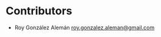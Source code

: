 # Contributors

* Roy González Alemán [roy.gonzalez.aleman@gmail.com](mailto:roy.gonzalez.aleman@gmail.com)
